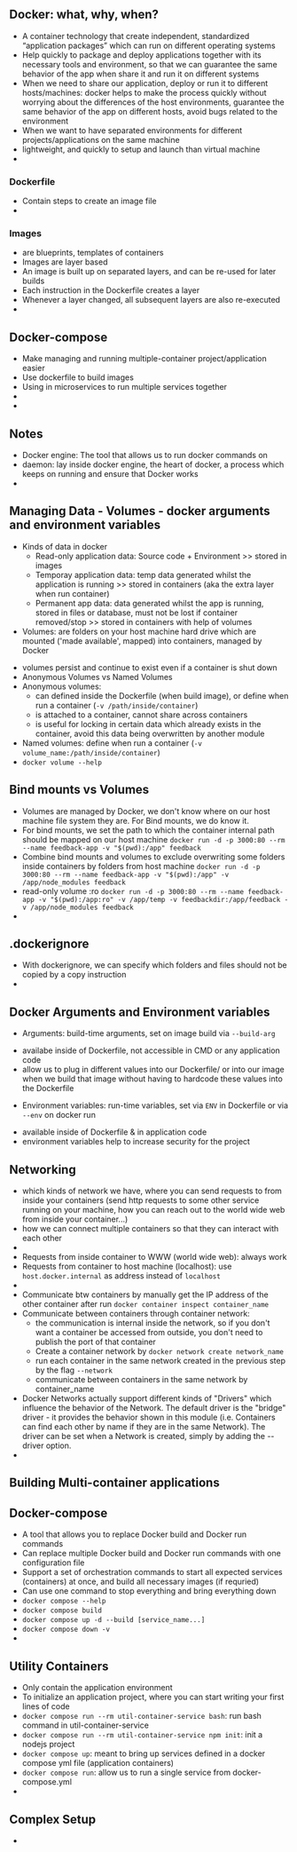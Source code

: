## Docker: what, why, when?
- A container technology that create independent, standardized “application packages” which can run on different operating systems
- Help quickly to package and deploy applications together with its necessary tools and environment, so that we can guarantee the same behavior of the app when share it and run it on different systems
- When we need to share our application, deploy or run it to different hosts/machines: docker helps to make the process quickly without worrying about the differences of the host environments, guarantee the same behavior of the app on different hosts, avoid bugs related to the environment
- When we want to have separated environments for different projects/applications on the same machine
- lightweight, and quickly to setup and launch than virtual machine
- 
### Dockerfile
- Contain steps to create an image file
- 
### Images
- are blueprints, templates of containers
- Images are layer based
- An image is built up on separated layers, and can be re-used for later builds
- Each instruction in the Dockerfile creates a layer
- Whenever a layer changed, all subsequent layers are also re-executed
- 

## Docker-compose
- Make managing and running multiple-container project/application easier
- Use dockerfile to build images
- Using in microservices to run multiple services together
- 
- 
## Notes
- Docker engine: The tool that allows us to run docker commands on
- daemon: lay inside docker engine, the heart of docker, a process which keeps on running and ensure that Docker works
- 
## Managing Data - Volumes - docker arguments and environment variables
- Kinds of data in docker
  * Read-only application data: Source code + Environment >> stored in images
  * Temporay application data: temp data generated whilst the application is running >> stored in containers (aka the extra layer when run container)
  * Permanent app data: data generated whilst the app is running, stored in files or database, must not be lost if container removed/stop >> stored in containers with help of volumes
- Volumes: are folders on your host machine hard drive which are mounted ('made available', mapped) into containers, managed by Docker
 * volumes persist and continue to exist even if a container is shut down
 * Anonymous Volumes vs Named Volumes
 * Anonymous volumes: 
   + can defined inside the Dockerfile (when build image), or define when run a container (`-v /path/inside/container`)
   + is attached to a container, cannot share across containers
   + is useful for locking in certain data which already exists in the container, avoid this data being overwritten by another module
 * Named volumes: define when run a container (`-v volume_name:/path/inside/container`)
 * `docker volume --help`

## Bind mounts vs Volumes
- Volumes are managed by Docker, we don't know where on our host machine file system they are.
  For Bind mounts, we do know it.
- For bind mounts, we set the path to which the container internal path should be mapped on our host machine
  `docker run -d -p 3000:80 --rm --name feedback-app -v "$(pwd):/app" feedback`
- Combine bind mounts and volumes to exclude overwriting some folders inside containers by folders from host machine
  `docker run -d -p 3000:80 --rm --name feedback-app -v "$(pwd):/app" -v /app/node_modules feedback`
- read-only volume :ro
  `docker run -d -p 3000:80 --rm --name feedback-app -v "$(pwd):/app:ro" -v /app/temp -v feedbackdir:/app/feedback -v /app/node_modules feedback`
- 
## .dockerignore
- With dockerignore, we can specify which folders and files should not be copied by a copy instruction
-
## Docker Arguments and Environment variables
- Arguments: build-time arguments, set on image build via `--build-arg`
 * availabe inside of Dockerfile, not accessible in CMD or any application code
 * allow us to plug in different values into our Dockerfile/ or into our image when we build that image
 without having to hardcode these values into the Dockerfile
- Environment variables: run-time variables, set via `ENV` in Dockerfile or via `--env` on docker run
 * available inside of Dockerfile & in application code
 * environment variables help to increase security for the project 

## Networking
- which kinds of network we have, where you can send requests to from inside your containers (send http requests to some other service running on your machine, how you can reach out to the world wide web from inside your container...)
- how we can connect multiple containers so that they can interact with each other
- 
- Requests from inside container to WWW (world wide web): always work
- Requests from container to host machine (localhost): use `host.docker.internal` as address instead of `localhost`
- 
- Communicate btw containers by manually get the IP address of the other container after run `docker container inspect container_name`
- Communicate between containers through container network:
  * the communication is internal inside the network, so if you don't want a container be accessed from outside, you don't need to publish the port of that container
  * Create a container network by `docker network create network_name` 
  * run each container in the same network created in the previous step by the flag `--network`
  * communicate between containers in the same network by container_name
- Docker Networks actually support different kinds of "Drivers" which influence the behavior of the Network.
The default driver is the "bridge" driver - it provides the behavior shown in this module (i.e. Containers can find each other by name if they are in the same Network).
The driver can be set when a Network is created, simply by adding the --driver option. 
- 
## Building Multi-container applications
## Docker-compose
- A tool that allows you to replace Docker build and Docker run commands 
- Can replace multiple Docker build and Docker run commands with one configuration file
- Support a set of orchestration commands to start all expected services (containers) at once, and build all necessary images (if requried)
- Can use one command to stop everything and bring everything down
- `docker compose --help`
- `docker compose build`
- `docker compose up -d --build [service_name...]`
- `docker compose down -v`
-  
## Utility Containers
- Only contain the application environment
- To initialize an application project, where you can start writing your first lines of code
- `docker compose run --rm util-container-service bash`: run bash command in util-container-service
- `docker compose run --rm util-container-service npm init`: init a nodejs project
- `docker compose up`: meant to bring up services defined in a docker compose yml file (application containers)
- `docker compose run`: allow us to run a single service from docker-compose.yml 
-
## Complex Setup
- 

